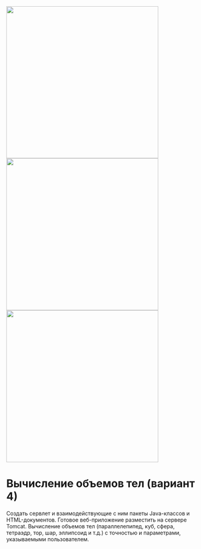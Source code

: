 <img src="https://github.com/UNBunny/OOP_1ab_4sem/assets/112119548/637dad8b-0e5e-434e-b88e-d22952ccdb4b" width="400">
<img src="https://github.com/UNBunny/OOP_1ab_4sem/assets/112119548/d3339b96-153b-44a4-b876-5bb9ef8a4864" width="400">
<img src="https://github.com/UNBunny/OOP_1ab_4sem/assets/112119548/50996ca9-cc24-42f5-99df-9ced7aba546c" width="400">

# Вычисление объемов тел (вариант 4)
Создать сервлет и взаимодействующие с ним пакеты Java-классов и HTML-документов. Готовое веб-приложение разместить на сервере Tomcat.
Вычисление объемов тел (параллелепипед, куб, сфера, тетраэдр, тор, шар, эллипсоид и т.д.) с точностью и параметрами, указываемыми пользователем.
